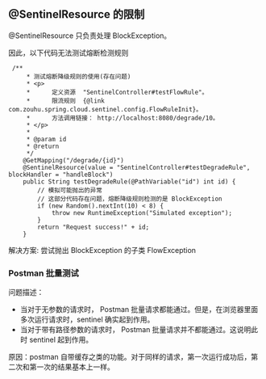 ## @SentinelResource 的限制

@SentinelResource 只负责处理 BlockException。

因此，以下代码无法测试熔断检测规则

```
 /**
     * 测试熔断降级规则的使用(存在问题)
     * <p>
     *      定义资源  "SentinelController#testFlowRule"。
     *      限流规则  {@link com.zouhu.spring.cloud.sentinel.config.FlowRuleInit}。
     *      方法调用链接： http://localhost:8080/degrade/10。
     * </p>
     *
     * @param id
     * @return
     */
    @GetMapping("/degrade/{id}")
    @SentinelResource(value = "SentinelController#testDegradeRule", blockHandler = "handleBlock")
    public String testDegradeRule(@PathVariable("id") int id) {
        // 模拟可能抛出的异常
        // 这部分代码存在问题，熔断降级规则检测的是 BlockException
        if (new Random().nextInt(10) < 8) {
            throw new RuntimeException("Simulated exception");
        }
        return "Request success!" + id;
    }
```



解决方案: 尝试抛出 BlockException 的子类 FlowException





### Postman 批量测试

问题描述：

- 当对于无参数的请求时， Postman 批量请求都能通过。但是，在浏览器里面多次运行请求时，sentinel 确实起到作用。
- 当对于带有路径参数的请求时， Postman 批量请求并不都能通过。这说明此时 sentinel 起到作用。

原因：postman 自带缓存之类的功能。对于同样的请求，第一次运行成功后，第二次和第一次的结果基本上一样。